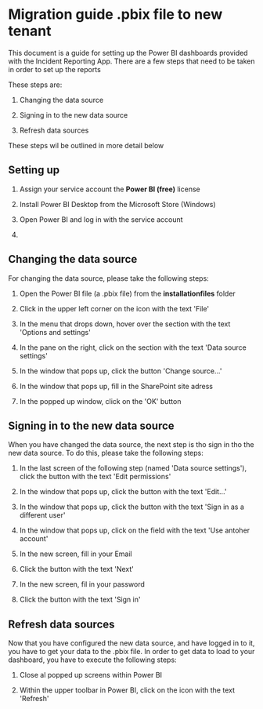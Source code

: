 # Migration guide .pbix file to new tenant

This document is a guide for setting up the Power BI dashboards provided with the Incident Reporting App.
There are a few steps that need to be taken in order to set up the reports

These steps are: 
1. Changing the data source

1. Signing in to the new data source
1. Refresh data sources

These steps wil be outlined in more detail below

## Setting up

1. Assign your service account the **Power BI (free)** license

1. Install Power BI Desktop from the Microsoft Store (Windows)
1. Open Power BI and log in with the service account
1. 

## Changing the data source
For changing the data source, please take the following steps:
1. Open the Power BI file (a .pbix file) from the **installationfiles** folder

1. Click in the upper left corner on the icon with the text 'File'
1. In the menu that drops down, hover over the section with the text 'Options and settings'
1. In the pane on the right, click on the section with the text 'Data source settings'
1. In the window that pops up, click the button 'Change source...'
1. In the window that pops up, fill in the SharePoint site adress
1. In the popped up window, click on the 'OK' button

## Signing in to the new data source
When you have changed the data source, the next step is tho sign in tho the new data source. To do this, please take the following steps:
1. In the last screen of the following step (named 'Data source settings'), click the button with the text 'Edit permissions'

1. In the window that pops up, click the button with the text 'Edit...'
1. In the window that pops up, click the button with the text 'Sign in as a different user'
1. In the window that pops up, click on the field with the text 'Use antoher account'
1. In the new screen, fill in your Email 
1. Click the button with the text 'Next'
1. In the new screen, fil in your password
1. Click the button with the text 'Sign in'

## Refresh data sources
Now that you have configured the new data source, and have logged in to it, you have to get your data to the .pbix file. In order to get data to load to your dashboard, you have to execute the following steps:
1. Close al popped up screens within Power BI

1. Within the upper toolbar in Power BI, click on the icon with the text 'Refresh'
